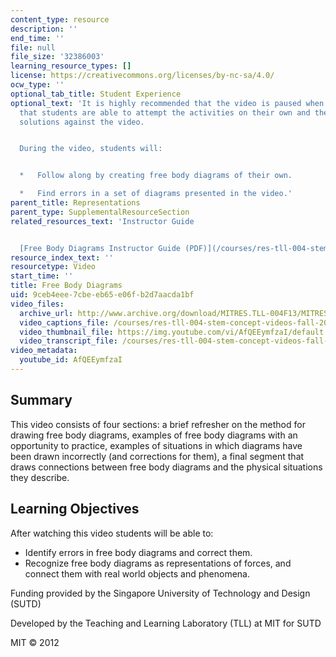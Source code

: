 ```yaml
---
content_type: resource
description: ''
end_time: ''
file: null
file_size: '32386003'
learning_resource_types: []
license: https://creativecommons.org/licenses/by-nc-sa/4.0/
ocw_type: ''
optional_tab_title: Student Experience
optional_text: 'It is highly recommended that the video is paused when prompted so
  that students are able to attempt the activities on their own and then check their
  solutions against the video.


  During the video, students will:


  *   Follow along by creating free body diagrams of their own.

  *   Find errors in a set of diagrams presented in the video.'
parent_title: Representations
parent_type: SupplementalResourceSection
related_resources_text: 'Instructor Guide


  [Free Body Diagrams Instructor Guide (PDF)](/courses/res-tll-004-stem-concept-videos-fall-2013/resources/mitres_tll-004f13_fbd_ig)'
resource_index_text: ''
resourcetype: Video
start_time: ''
title: Free Body Diagrams
uid: 9ceb4eee-7cbe-eb65-e06f-b2d7aacda1bf
video_files:
  archive_url: http://www.archive.org/download/MITRES.TLL-004F13/MITRES_TLL-004F13_free_body_diagrams_300k.mp4
  video_captions_file: /courses/res-tll-004-stem-concept-videos-fall-2013/23a806afa9ec585598532377dc77a3f4_AfQEEymfzaI.vtt
  video_thumbnail_file: https://img.youtube.com/vi/AfQEEymfzaI/default.jpg
  video_transcript_file: /courses/res-tll-004-stem-concept-videos-fall-2013/6c0233f83ade475d1d2d53515e827056_AfQEEymfzaI.pdf
video_metadata:
  youtube_id: AfQEEymfzaI
---
```


Summary
-------

This video consists of four sections: a brief refresher on the method for drawing free body diagrams, examples of free body diagrams with an opportunity to practice, examples of situations in which diagrams have been drawn incorrectly (and corrections for them), a final segment that draws connections between free body diagrams and the physical situations they describe.

Learning Objectives
-------------------

After watching this video students will be able to:

*   Identify errors in free body diagrams and correct them.
*   Recognize free body diagrams as representations of forces, and connect them with real world objects and phenomena.

Funding provided by the Singapore University of Technology and Design (SUTD)

Developed by the Teaching and Learning Laboratory (TLL) at MIT for SUTD

MIT © 2012

